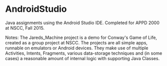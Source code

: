 # AndroidStudio
Java assignments using the Android Studio IDE.  Completed for APPD 2000 at NSCC, Fall 2015.

Notes:
The Jareds_Machine project is a demo for Conway's Game of Life, created as a group project
at NSCC.  The projects are all simple apps, runnable on emulators or Android devices.  They
make use of multiple Activities, Intents, Fragments, various data-storage techniques and 
(in some cases) a reasonable amount of internal logic with supporting Java Classes.
